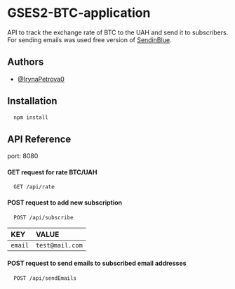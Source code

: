 
# GSES2-BTC-application

 API to track the exchange rate of BTC to the UAH and send it to subscribers.
 For sending emails was used free version of [SendinBlue](https://www.sendinblue.com/).



## Authors

- [@IrynaPetrova0](https://github.com/IrynaPetrova0)


## Installation


```bash
  npm install  
```
    
## API Reference

port: 8080

#### GET request for rate BTC/UAH

```
  GET /api/rate
```

#### POST request to add new subscription

```
  POST /api/subscribe
```

| KEY       | VALUE           | 
| :-------- | :-------        |
| `email`   | `test@mail.com` | 

#### POST request to send emails to subscribed email addresses

```
  POST /api/sendEmails
```






